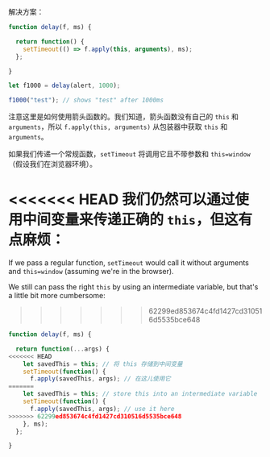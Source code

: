 解决方案：

```js run demo
function delay(f, ms) {

  return function() {
    setTimeout(() => f.apply(this, arguments), ms);
  };

}

let f1000 = delay(alert, 1000);

f1000("test"); // shows "test" after 1000ms
```

注意这里是如何使用箭头函数的。我们知道，箭头函数没有自己的 `this` 和 `arguments`，所以 `f.apply(this, arguments)` 从包装器中获取 `this` 和 `arguments`。

如果我们传递一个常规函数，`setTimeout` 将调用它且不带参数和 `this=window`（假设我们在浏览器环境）。

<<<<<<< HEAD
我们仍然可以通过使用中间变量来传递正确的 `this`，但这有点麻烦：
=======
If we pass a regular function, `setTimeout` would call it without arguments and `this=window` (assuming we're in the browser).

We still can pass the right `this` by using an intermediate variable, but that's a little bit more cumbersome:
>>>>>>> 62299ed853674c4fd1427cd310516d5535bce648

```js
function delay(f, ms) {

  return function(...args) {
<<<<<<< HEAD
    let savedThis = this; // 将 this 存储到中间变量
    setTimeout(function() {
      f.apply(savedThis, args); // 在这儿使用它
=======
    let savedThis = this; // store this into an intermediate variable
    setTimeout(function() {
      f.apply(savedThis, args); // use it here
>>>>>>> 62299ed853674c4fd1427cd310516d5535bce648
    }, ms);
  };

}
```
